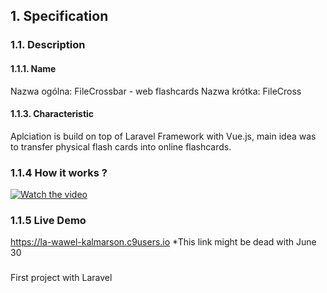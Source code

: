 ## 1. Specification
### 1.1. Description
#### 1.1.1. Name
Nazwa ogólna: FileCrossbar - web flashcards
Nazwa krótka: FileCross

#### 1.1.3. Characteristic
Aplciation is build on top of Laravel Framework with Vue.js, main idea was to transfer physical flash cards into online flashcards.

### 1.1.4 How it works ?

[![Watch the video](https://i.imgur.com/lOArh4m.png)](https://webm.red/qBiY.webm)

### 1.1.5 Live Demo
https://la-wawel-kalmarson.c9users.io
*This link might be dead with June 30

### 
First project with Laravel
